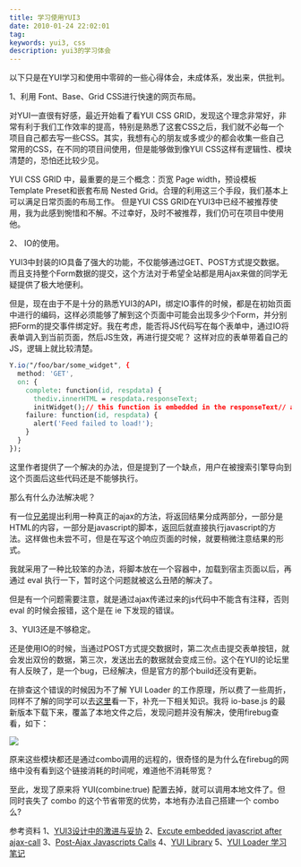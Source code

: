 ```yaml
---
title: 学习使用YUI3
date: 2010-01-24 22:02:01
tag: 
keywords: yui3, css
description: yui3的学习体会
---
```


以下只是在YUI学习和使用中零碎的一些心得体会，未成体系，发出来，供批判。

1、利用 Font、Base、Grid CSS进行快速的网页布局。

对YUI一直很有好感，最近开始看了看YUI CSS GRID，发现这个理念非常好，非常有利于我们工作效率的提高，特别是熟悉了这套CSS之后，我们就不必每一个项目自己都去写一些CSS。其实，我想有心的朋友或多或少的都会收集一些自己常用的CSS，在不同的项目间使用，但是能够做到像YUI CSS这样有逻辑性、模块清楚的，恐怕还比较少见。

YUI CSS GRID 中，最重要的是三个概念：页宽 Page width，预设模板 Template Preset和嵌套布局 Nested Grid。合理的利用这三个手段，我们基本上可以满足日常页面的布局工作。
但是YUI CSS GRID在YUI3中已经不被推荐使用，我为此感到惋惜和不解。不过幸好，及时不被推荐，我们仍可在项目中使用他。

2、 IO的使用。

YUI3中封装的IO具备了强大的功能，不仅能够通过GET、POST方式提交数据。而且支持整个Form数据的提交，这个方法对于希望全站都是用Ajax来做的同学无疑提供了极大地便利。

但是，现在由于不是十分的熟悉YUI3的API，绑定IO事件的时候，都是在初始页面中进行的编码，这样必须能够了解到这个页面中可能会出现多少个Form，并分别把Form的提交事件绑定好。我在考虑，能否将JS代码写在每个表单中，通过IO将表单调入到当前页面，然后JS生效，再进行提交呢？ 这样对应的表单带着自己的JS，逻辑上就比较清楚。

```css
Y.io("/foo/bar/some_widget", {
  method: 'GET',
  on: {
    complete: function(id, respdata) {
      thediv.innerHTML = respdata.responseText;
      initWidget();// this function is embedded in the responseText// and doesn't get evaluated. I.e. it doesn't exist.},
    failure: function(id, respdata) {
      alert('Feed failed to load!');
    }
  }
});
```

这里作者提供了一个解决的办法，但是提到了一个缺点，用户在被搜索引擎导向到这个页面后这些代码还是不能够执行。

那么有什么办法解决呢？

有一位[兄弟](http://starcatcher.ca/?p=636)提出利用一种真正的ajax的方法，将返回结果分成两部分，一部分是HTML的内容，一部分是javascript的脚本，返回后就直接执行javascript的方法。这样做也未尝不可，但是在写这个响应页面的时候，就要稍微注意结果的形式。

我就采用了一种比较笨的办法，将脚本放在一个容器中，加载到宿主页面以后，再通过 eval 执行一下，暂时这个问题就被这么丑陋的解决了。

但是有一个问题需要注意，就是通过ajax传递过来的js代码中不能含有注释，否则 eval 的时候会报错，这个是在 ie 下发现的错误。

3、YUI3还是不够稳定。

还是使用IO的时候，当通过POST方式提交数据时，第二次点击提交表单按钮，就会发出双份的数据，第三次，发送出去的数据就会变成三份。这个在YUI的论坛里有人反映了，是一个bug，已经解决，但是官方的那个build还没有更新。

在排查这个错误的时候因为不了解 YUI Loader 的工作原理，所以费了一些周折，同样不了解的同学可以去[这里](http://www.zhuoqun.net/html/y2008/1118.html)看一下，补充一下相关知识。我将 io-base.js 的最新版本下载下来，覆盖了本地文件之后，发现问题并没有解决，使用firebug查看，如下：

![](/20100124-yui3-learning/image_thumb.png)

原来这些模块都还是通过combo调用的远程的，很奇怪的是为什么在firebug的网络中没有看到这个链接消耗的时间呢，难道他不消耗带宽？

至此，发现了原来将 YUI(combine:true) 配置去掉，就可以调用本地文件了。但同时丧失了 combo 的这个节省带宽的优势，本地有办法自己搭建一个 combo 么?

参考资料
1、[YUI3设计中的激进与妥协](http://ued.taobao.com/blog/2010/01/11/yui3%E8%AE%BE%E8%AE%A1%E4%B8%AD%E7%9A%84%E6%BF%80%E8%BF%9B%E5%92%8C%E5%A6%A5%E5%8D%8F/)
2、[Excute embedded javascript after ajax-call](http://blog.fredrikbostrom.net/2008/10/29/executing-embedded-javascript-after-ajax-call)
3、[Post-Ajax Javascripts Calls](http://starcatcher.ca/?p=636)
4、[YUI Library](http://yuilibrary.com/forum/viewtopic.php?f=92&t=2058&p=6793)
5、[YUI Loader 学习笔记](http://www.zhuoqun.net/html/y2008/1118.html)












